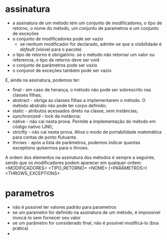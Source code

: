# assinatura

* a assinatura de um método tem um conjunto de modificadores, o tipo de retorno, o nome do método, um conjunto de parametros e um conjunto de exceções
* o conjunto de modificadores pode ser vazio
  * se nenhum modificador for declarado, admite-se que a visibilidade é _default_ (vísivel para o pacote)
* o tipo de retorno é obrigatório. se o método não retornar um valor ou referencia, o tipo de retorno deve ser void
* o conjunto de parâmetros pode ser vazio
* o conjunot de exceções também pode ser vazio 

E, ainda na assinatura, podemos ter:

* final - em caso de herança, o método não pode ser sobrescrito nas classes filhas;
* abstract - obriga as classes filhas a implementarem o método. O método abstrato não pode ter corpo definido;
* static - atributos acessados direto na classe, sem instâncias;
* synchronized - lock da instância;
* native - não cai nesta prova. Permite a implementação do método em código nativo (JNI);
* strictfp - não cai nesta prova. Ativa o modo de portabilidade matemática para contas de ponto flutuante.
* throws <EXCEPTIONS> - após a lista de parâmetros, podemos indicar quantas exceptions quisermos para o throws.
  
 A ordem dos elementos na assinatura dos métodos é sempre a seguinte, sendo que os modificadores podem aparecer em qualquer ordem: \<MODIFICADORES\> \<TIPO_RETORNO\> \<NOME\> (<PARÂMETROS>) \<THROWS_EXCEPTIONS\>
  
# parametros

* não é possível ter valores padrão para parametros
* se um parametro for definido na assinatura de um método, é impossível invocá-lo sem fornecer seu valor
* se um parâmetro for considerado final, não é possível modificá-lo (boa prática)
* 
  
  
